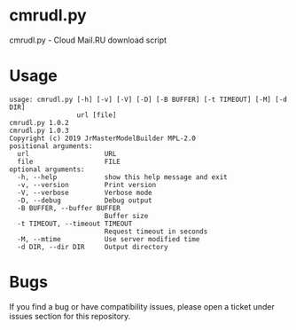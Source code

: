 # cmrudl.py
cmrudl.py - Cloud Mail.RU download script
# Usage
```
usage: cmrudl.py [-h] [-v] [-V] [-D] [-B BUFFER] [-t TIMEOUT] [-M] [-d DIR]
                 url [file]
cmrudl.py 1.0.2
cmrudl.py 1.0.3
Copyright (c) 2019 JrMasterModelBuilder MPL-2.0
positional arguments:
  url                   URL
  file                  FILE
optional arguments:
  -h, --help            show this help message and exit
  -v, --version         Print version
  -V, --verbose         Verbose mode
  -D, --debug           Debug output
  -B BUFFER, --buffer BUFFER
                        Buffer size
  -t TIMEOUT, --timeout TIMEOUT
                        Request timeout in seconds
  -M, --mtime           Use server modified time
  -d DIR, --dir DIR     Output directory
```
# Bugs
If you find a bug or have compatibility issues, please open a ticket under issues section for this repository.